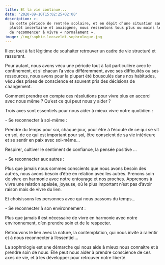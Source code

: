 ```yaml
---
title: Et la vie continue...
date: '2020-09-10T15:02:25+02:00'
description: >-
  En cette période de rentrée scolaire, et en dépit d’une situation sanitaire
  plutôt incertaine et anxiogène, nous ressentons tous plus ou moins le besoin
  de recommencer à vivre « normalement ».
image: /img/sophie-loosveldt-sophrologue.jpg
---
```

Il est tout à fait légitime de souhaiter retrouver un cadre de vie structuré et rassurant. 

Pour autant, nous avons vécu une période tout à fait particulière avec le confinement, et si chacun l’a vécu différemment, avec ses difficultés ou ses ressources, nous avons pour la plupart été bousculés dans nos habitudes, vécu des prises de conscience et souvent pris des décisions de changement.

Comment prendre en compte ces résolutions pour vivre plus en accord avec nous même ? Qu’est ce qui peut nous y aider ?

Trois axes sont essentiels pour nous aider à mieux vivre notre quotidien :

\-	Se reconnecter à soi-même : 

Prendre du temps pour soi, chaque jour, pour être à l’écoute de ce qui se vit en soi, de ce qui est important pour soi, être conscient de sa vie intérieure et se sentir en paix avec soi-même… 

Respirer, cultiver le sentiment de confiance, la pensée positive …

\-	Se reconnecter aux autres : 

Plus que jamais nous sommes conscients que nous avons besoin des autres, nous avons besoin d’être en relation avec les autres. Prenons soin de vivre en harmonie avec notre entourage et nos proches. Apprenons à vivre une relation apaisée, joyeuse, où le plus important n’est pas d’avoir raison mais de vivre du lien. 

Et choisissons les personnes avec qui nous passons du temps…

\-	Se reconnecter à son environnement : 

Plus que jamais il est nécessaire de vivre en harmonie avec notre environnement, d’en prendre soin et de le respecter.

Retrouvons le lien avec la nature, la contemplation, qui nous invite à ralentir et à nous reconnecter à l’essentiel… 



La sophrologie est une démarche qui nous aide à mieux nous connaitre et à prendre soin de nous. Elle peut nous aider à prendre conscience de ces axes de vie, et à les développer pour retrouver notre liberté.
